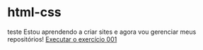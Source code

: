 # html-css
 teste
 Estou aprendendo a criar sites e agora vou gerenciar meus repositórios!
<a href="https://gudaueda.github.io/supernova/exercicios/ex001/index.html">Executar o exercício 001</a>